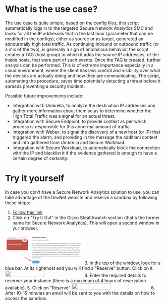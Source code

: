 # What is the use case?
The use case is quite simple, based on the config files, this script automatically logs in to the targeted Secure Network Analytics SMC and looks for all the IP addresses that in the last hour (parameter that can be modified in the configs), either as source or as target, generated an abnourmally high total traffic. 
As continuing inbound or outbound traffic (or a mix of the two), is generally a sign of anomalous behavior, the script creates a TAG (host group) to which it adds the source IP addresses, of the inside hosts, that were part of such events.
Once the TAG is created, further analysis can be performed.
This is of extreme importance especially in a cloud environment, where the client has less control and visibility over what the devices are actually doing and how they are communicating.
The script, automating the procedure, saves time potentially detecting a threat before it spreads preventing a security incident.

Possible future improvements include:
- Integration with Umbrella, to analyze the destination IP addresses and gather more information about them so as to determine whether the High Total Traffic was a signal for an actual threat.
- Integration with Secure Endpoint, to provide context as per which process is responsible for this abnormal amount of traffic.
- Integration with Webex, to signal the discovery of a new host (or IP) that triggered the alarm, and providing in the message the additianl context and info gathered from Umbrella and Secure Workload.
- Integration with Secure Workload, to automatically block the connection with the IP and blacklist it if the evidence gathered is enough to have a certain degree of certainty.

# Try it yourself
In case you don't have a Secure Network Analytics solution to use, you can take advantage of the DevNet website and reserve a sandbox by following these steps:
1. [Follow this link](https://developer.cisco.com/docs/sandbox/#!security/overview)
2. Click on "Try It Out" in the Cisco Stealthwatch section (that's the former name for Secure Network Analytics). This will open a second window in yur browser.
<img src="https://github.com/communikein/dne-stealthwatch-mission/blob/main/use-cases/images/step-0.png" width=50% height=50%>
3. In the top of the window, look for a blue bar. At its rightmost end you will find a "Reserve" button. Click on it.
<img src="https://github.com/communikein/dne-stealthwatch-mission/blob/main/use-casesimages/step-1.png" width=50% height=50%>
4. Enter the required details to reserver your instance (there is a maximum of 4 hours of reservation available).
5. Click on "Reserve"
<img src="https://github.com/communikein/dne-stealthwatch-mission/blob/main/use-casesimages/step-2.png" width=50% height=50%>
6. After 10-15 minutes an email will be sent to you with the details on how to access the sandbox.